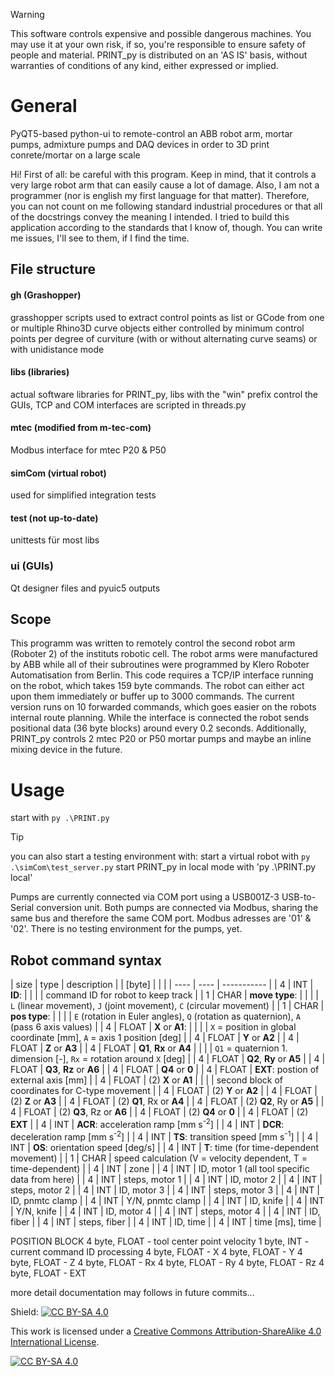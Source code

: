 > [!WARNING]
> This software controls expensive and possible dangerous machines. You may use
> it at your own risk, if so, you're responsible to ensure safety of people and
> material. PRINT_py is distributed on an 'AS IS' basis, without warranties of
> conditions of any kind, either expressed or implied.


# General

PyQT5-based python-ui to remote-control an ABB robot arm, mortar pumps,
admixture pumps and DAQ devices in order to 3D print conrete/mortar
on a large scale

Hi! First of all: be careful with this program. Keep in mind, that it 
controls a very large robot arm that can easily cause a lot of damage. 
Also, I am not a programmer (nor is english my first language for that
matter). Therefore, you can not count on me following standard industrial
procedures or that all of the docstrings convey the meaning I intended.
I tried to build this application according to the standards that I know
of, though. You can write me issues, I'll see to them, if I find the time.

## File structure

#### gh (Grashopper)

grasshopper scripts used to extract control points as list or
GCode from one or multiple Rhino3D curve objects either controlled
by minimum control points per degree of curviture (with or without
alternating curve seams) or with unidistance mode

#### libs (libraries)

actual software libraries for PRINT_py, libs with the "win" prefix
control the GUIs, TCP and COM interfaces are scripted in
threads.py

#### mtec (modified from m-tec-com)
 
Modbus interface for mtec P20 & P50

#### simCom (virtual robot)

used for simplified integration tests

#### test (not up-to-date)

unittests für most libs

### ui (GUIs)

Qt designer files and pyuic5 outputs

## Scope

This programm was written to remotely control the second robot arm
(Roboter 2) of the instituts robotic cell. The robot arms were
manufactured by ABB while all of their subroutines were programmed by
Klero Roboter Automatisation from Berlin. This code requires a TCP/IP
interface running on the robot, which takes 159 byte commands. The robot
can either act upon them immediately or buffer up to 3000 commands. The
current version runs on 10 forwarded commands, which goes easier on the
robots internal route planning. While the interface is connected the robot
sends positional data (36 byte blocks) around every 0.2 seconds. Additionally,
PRINT_py controls 2 mtec P20 or P50 mortar pumps and maybe an inline mixing
device in the future.

# Usage

start with `py .\PRINT.py`

> [!TIP]
> you can also start a testing environment with:
> start a virtual robot with `py .\simCom\test_server.py`
> start PRINT_py in local mode with 'py .\PRINT.py local'

Pumps are currently connected via COM port using a USB001Z-3 USB-to-Serial
conversion unit. Both pumps are connected via Modbus, sharing the same bus
and therefore the same COM port. Modbus adresses are '01' & '02'. There is 
no testing environment for the pumps, yet.

## Robot command syntax 

| size | type | description |
| [byte] |  |  |
| ---- | ---- | ----------- |
| 4 | INT | **ID**: |
|   |     | command ID for robot to keep track |
| 1 | CHAR | **move type**: |
|   |      | `L` (linear movement), `J` (joint movement), `C` (circular movement) |
| 1 | CHAR | **pos type**: |
|   |      | `E` (rotation in Euler angles), `Q` (rotation as quaternion), `A` (pass 6 axis values) |
| 4 | FLOAT | **X** or **A1**: |
|   |       | `X` = position in global coordinate [mm], `A` = axis 1 position [deg] |
| 4 | FLOAT | **Y** or **A2** |
| 4 | FLOAT | **Z** or **A3** |
| 4 | FLOAT | **Q1**, **Rx** or **A4** |
|   |       | `Q1` = quaternion 1. dimension [-], `Rx` = rotation around `X` [deg] |
| 4 | FLOAT | **Q2**, **Ry** or **A5** |
| 4 | FLOAT | **Q3**, **Rz** or **A6** |
| 4 | FLOAT | **Q4** or **0** |
| 4 | FLOAT | **EXT**: postion of external axis [mm] |
| 4 | FLOAT | (2) **X** or **A1** |
|   |       | second block of coordinates for C-type movement |
| 4 | FLOAT | (2) **Y** or **A2** |
| 4 | FLOAT | (2) **Z** or **A3** |
| 4 | FLOAT | (2) **Q1**, Rx or **A4** |
| 4 | FLOAT | (2) **Q2**, Ry or **A5** |
| 4 | FLOAT | (2) **Q3**, Rz or **A6** |
| 4 | FLOAT | (2) **Q4** or **0** |
| 4 | FLOAT | (2) **EXT** |
| 4 | INT | **ACR**: acceleration ramp [mm s<sup>-2</sup>] |
| 4 | INT | **DCR**: deceleration ramp [mm s<sup>-2</sup>] |
| 4 | INT | **TS**: transition speed [mm s<sup>-1</sup>] |
| 4 | INT | **OS**: orientation speed [deg/s] |
| 4 | INT | **T**: time                (for time-dependent movement) |
| 1 | CHAR | speed calculation   (V = velocity dependent, T = time-dependent) |
| 4 | INT | zone |
| 4 | INT | ID, motor 1         (all tool specific data from here) |
| 4 | INT | steps, motor 1 |
| 4 | INT | ID, motor 2 |
| 4 | INT | steps, motor 2 |
| 4 | INT | ID, motor 3 |
| 4 | INT | steps, motor 3 |
| 4 | INT | ID, pnmtc clamp |
| 4 | INT | Y/N, pnmtc clamp |
| 4 | INT | ID, knife |
| 4 | INT | Y/N, knife |
| 4 | INT | ID, motor 4 |
| 4 | INT | steps, motor 4 |
| 4 | INT | ID, fiber |
| 4 | INT | steps, fiber |
| 4 | INT | ID, time |
| 4 | INT | time [ms], time |

[^2]: 
[^3]: use: E (rotation in Euler angles), Q (rotation as quaternion), A (pass 6 axis values)


POSITION BLOCK
4 byte, FLOAT - tool center point velocity
1 byte, INT -   current command ID processing
4 byte, FLOAT - X
4 byte, FLOAT - Y
4 byte, FLOAT - Z
4 byte, FLOAT - Rx
4 byte, FLOAT - Ry
4 byte, FLOAT - Rz
4 byte, FLOAT - EXT

more detail documentation may follows in future commits...


Shield: [![CC BY-SA 4.0][cc-by-sa-shield]][cc-by-sa]

This work is licensed under a
[Creative Commons Attribution-ShareAlike 4.0 International License][cc-by-sa].

[![CC BY-SA 4.0][cc-by-sa-image]][cc-by-sa]

[cc-by-sa]: http://creativecommons.org/licenses/by-sa/4.0/
[cc-by-sa-image]: https://licensebuttons.net/l/by-sa/4.0/88x31.png
[cc-by-sa-shield]: https://img.shields.io/badge/License-CC%20BY--SA%204.0-lightgrey.svg

